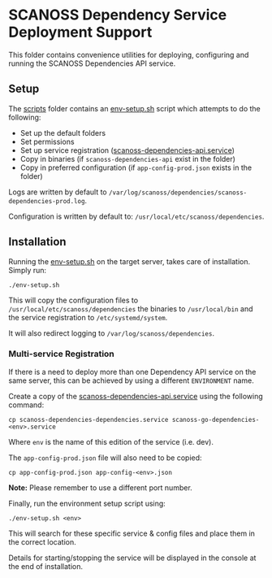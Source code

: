 # SCANOSS Dependency Service Deployment Support
This folder contains convenience utilities for deploying, configuring and running the SCANOSS Dependencies API service.

## Setup
The [scripts](.) folder contains an [env-setup.sh](env-setup.sh) script which attempts to do the following:
* Set up the default folders
* Set permissions
* Set up service registration ([scanoss-dependencies-api.service](scanoss-dependencies-api.service))
* Copy in binaries (if `scanoss-dependencies-api` exist in the folder)
* Copy in preferred configuration (if `app-config-prod.json` exists in the folder)


Logs are written by default to `/var/log/scanoss/dependencies/scanoss-dependencies-prod.log`.

Configuration is written by default to: `/usr/local/etc/scanoss/dependencies`.

## Installation
Running the [env-setup.sh](env-setup.sh) on the target server, takes care of installation. Simply run:
```shell
./env-setup.sh
```

This will copy the configuration files to `/usr/local/etc/scanoss/dependencies` the binaries to `/usr/local/bin` and the service registration to `/etc/systemd/system`. 

It will also redirect logging to `/var/log/scanoss/dependencies`.

### Multi-service Registration
If there is a need to deploy more than one Dependency API service on the same server, this can be achieved by using a different `ENVIRONMENT` name.

Create a copy of the [scanoss-dependencies-api.service](scanoss-dependencies-api.service) using the following command:
```shell
cp scanoss-dependencies-dependencies.service scanoss-go-dependencies-<env>.service
```

Where `env` is the name of this edition of the service (i.e. dev).

The `app-config-prod.json` file will also need to be copied:
```shell
cp app-config-prod.json app-config-<env>.json
```
**Note:** Please remember to use a different port number.

Finally, run the environment setup script using:
```shell
./env-setup.sh <env>
```

This will search for these specific service & config files and place them in the correct location.

Details for starting/stopping the service will be displayed in the console at the end of installation.
